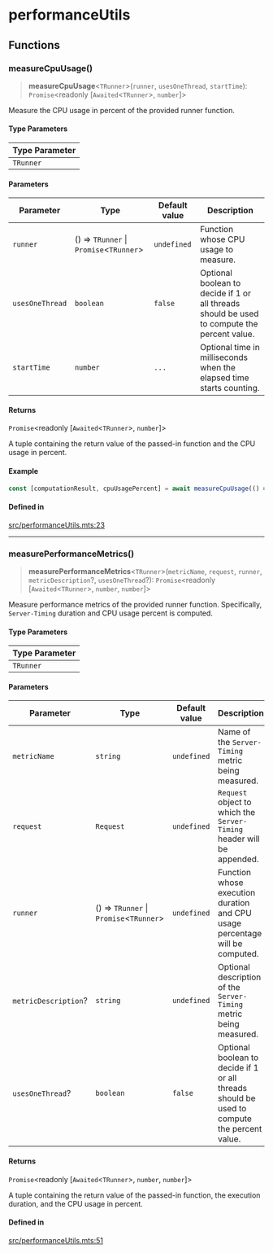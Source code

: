 # performanceUtils

## Functions

### measureCpuUsage()

> **measureCpuUsage**\<`TRunner`\>(`runner`, `usesOneThread`, `startTime`): `Promise`\<readonly [`Awaited`\<`TRunner`\>, `number`]\>

Measure the CPU usage in percent of the provided runner function.

#### Type Parameters

| Type Parameter |
| ------ |
| `TRunner` |

#### Parameters

| Parameter | Type | Default value | Description |
| ------ | ------ | ------ | ------ |
| `runner` | () => `TRunner` \| `Promise`\<`TRunner`\> | `undefined` | Function whose CPU usage to measure. |
| `usesOneThread` | `boolean` | `false` | Optional boolean to decide if 1 or all threads should be used to compute the percent value. |
| `startTime` | `number` | `...` | Optional time in milliseconds when the elapsed time starts counting. |

#### Returns

`Promise`\<readonly [`Awaited`\<`TRunner`\>, `number`]\>

A tuple containing the return value of the passed-in function and the CPU usage in percent.

#### Example

```ts
const [computationResult, cpuUsagePercent] = await measureCpuUsage(() => expensiveComputation());
```

#### Defined in

[src/performanceUtils.mts:23](https://github.com/mangs/bun-utils/blob/5c6892b7dc74a6f3d7e20247827947fb51ec4e2e/src/performanceUtils.mts#L23)

***

### measurePerformanceMetrics()

> **measurePerformanceMetrics**\<`TRunner`\>(`metricName`, `request`, `runner`, `metricDescription`?, `usesOneThread`?): `Promise`\<readonly [`Awaited`\<`TRunner`\>, `number`, `number`]\>

Measure performance metrics of the provided runner function. Specifically, `Server-Timing`
duration and CPU usage percent is computed.

#### Type Parameters

| Type Parameter |
| ------ |
| `TRunner` |

#### Parameters

| Parameter | Type | Default value | Description |
| ------ | ------ | ------ | ------ |
| `metricName` | `string` | `undefined` | Name of the `Server-Timing` metric being measured. |
| `request` | `Request` | `undefined` | `Request` object to which the `Server-Timing` header will be appended. |
| `runner` | () => `TRunner` \| `Promise`\<`TRunner`\> | `undefined` | Function whose execution duration and CPU usage percentage will be computed. |
| `metricDescription`? | `string` | `undefined` | Optional description of the `Server-Timing` metric being measured. |
| `usesOneThread`? | `boolean` | `false` | Optional boolean to decide if 1 or all threads should be used to compute the percent value. |

#### Returns

`Promise`\<readonly [`Awaited`\<`TRunner`\>, `number`, `number`]\>

A tuple containing the return value of the passed-in function, the execution duration, and the CPU usage in percent.

#### Defined in

[src/performanceUtils.mts:51](https://github.com/mangs/bun-utils/blob/5c6892b7dc74a6f3d7e20247827947fb51ec4e2e/src/performanceUtils.mts#L51)
